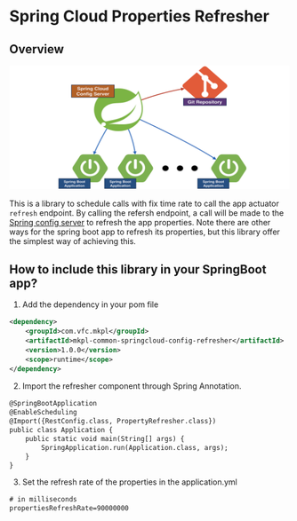 # Spring Cloud Properties Refresher

## Overview

![Config server](spring_cloud.png)

This is a library to schedule calls with fix time rate to call the app actuator `refresh` endpoint. By calling the refersh endpoint, a call will be made to the [Spring config server](https://cloud.spring.io/spring-cloud-config/reference/html/) to refresh the app properties. Note there are other ways for the spring boot app to refresh its properties,  but this library offer the simplest way of achieving this.

## How to include this library in your SpringBoot app?

1. Add the dependency in your pom file

```xml
<dependency>
    <groupId>com.vfc.mkpl</groupId>
    <artifactId>mkpl-common-springcloud-config-refresher</artifactId>
    <version>1.0.0</version>
    <scope>runtime</scope>
</dependency>

```

2. Import the refresher component through Spring Annotation.

```
@SpringBootApplication
@EnableScheduling
@Import({RestConfig.class, PropertyRefresher.class})
public class Application {
    public static void main(String[] args) {
        SpringApplication.run(Application.class, args);
    }
}
```

3. Set the refresh rate of the properties in the application.yml
```
# in milliseconds
propertiesRefreshRate=90000000

```
